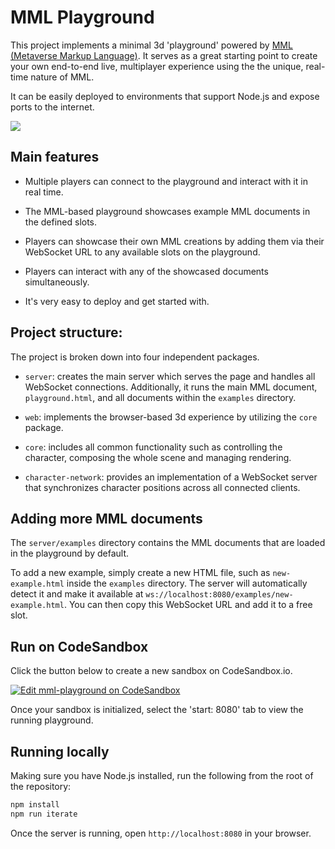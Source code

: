 # MML Playground

This project implements a minimal 3d 'playground' powered by
[MML (Metaverse Markup Language)](https://mml.io/). It serves as a great starting point to create
your own end-to-end live, multiplayer experience using the the unique, real-time nature of MML.

It can be easily deployed to environments that support Node.js and expose ports to the internet.

<img src="https://raw.githubusercontent.com/mml-io/mml-playground/main/Playground.png">

## Main features

- Multiple players can connect to the playground and interact with it in real time.

- The MML-based playground showcases example MML documents in the defined slots.

- Players can showcase their own MML creations by adding them via their WebSocket URL to any
  available slots on the playground.

- Players can interact with any of the showcased documents simultaneously.

- It's very easy to deploy and get started with.

## Project structure:

The project is broken down into four independent packages.

- `server`: creates the main server which serves the page and handles all WebSocket connections.
  Additionally, it runs the main MML document, `playground.html`, and all documents within the
  `examples` directory.

- `web`: implements the browser-based 3d experience by utilizing the `core` package.

- `core`: includes all common functionality such as controlling the character, composing the whole
  scene and managing rendering.

- `character-network`: provides an implementation of a WebSocket server that synchronizes character
  positions across all connected clients.

## Adding more MML documents

The `server/examples` directory contains the MML documents that are loaded in the playground by
default.

To add a new example, simply create a new HTML file, such as `new-example.html` inside the
`examples` directory. The server will automatically detect it and make it available at
`ws://localhost:8080/examples/new-example.html`. You can then copy this WebSocket URL and add it to
a free slot.

## Run on CodeSandbox

Click the button below to create a new sandbox on CodeSandbox.io.

[![Edit mml-playground on CodeSandbox](https://codesandbox.io/static/img/play-codesandbox.svg)](https://codesandbox.io/p/sandbox/4zf432)

Once your sandbox is initialized, select the 'start: 8080' tab to view the running playground.

## Running locally

Making sure you have Node.js installed, run the following from the root of the repository:

```bash
npm install
npm run iterate
```

Once the server is running, open `http://localhost:8080` in your browser.
